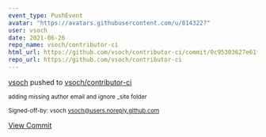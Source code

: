 ```yaml
---
event_type: PushEvent
avatar: "https://avatars.githubusercontent.com/u/814322?"
user: vsoch
date: 2021-06-26
repo_name: vsoch/contributor-ci
html_url: https://github.com/vsoch/contributor-ci/commit/0c95303627e61f2daabb9c7ab5e1d882237d996f
repo_url: https://github.com/vsoch/contributor-ci
---
```


<a href='https://github.com/vsoch' target='_blank'>vsoch</a> pushed to <a href='https://github.com/vsoch/contributor-ci' target='_blank'>vsoch/contributor-ci</a>

<small>adding missing author email and ignore _site folder

Signed-off-by: vsoch <vsoch@users.noreply.github.com></small>

<a href='https://github.com/vsoch/contributor-ci/commit/0c95303627e61f2daabb9c7ab5e1d882237d996f' target='_blank'>View Commit</a>